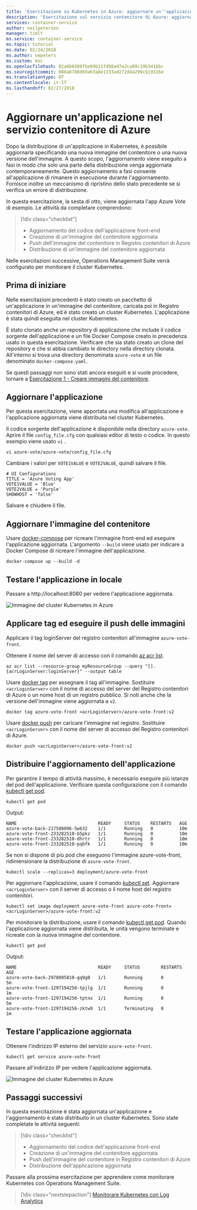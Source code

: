 ```yaml
---
title: 'Esercitazione su Kubernetes in Azure: aggiornare un''applicazione'
description: 'Esercitazione sul servizio contenitore di Azure: aggiornare un''applicazione'
services: container-service
author: neilpeterson
manager: timlt
ms.service: container-service
ms.topic: tutorial
ms.date: 02/24/2018
ms.author: nepeters
ms.custom: mvc
ms.openlocfilehash: 82a6b6580fbe69b11fdb8a47e2ca09c19b341bbc
ms.sourcegitcommit: 088a8788d69a63a8e1333ad272d4a299cb19316e
ms.translationtype: HT
ms.contentlocale: it-IT
ms.lasthandoff: 02/27/2018
---
```

# <a name="update-an-application-in-azure-container-service-aks"></a>Aggiornare un'applicazione nel servizio contenitore di Azure

Dopo la distribuzione di un'applicazione in Kubernetes, è possibile aggiornarla specificando una nuova immagine del contenitore o una nuova versione dell'immagine. A questo scopo, l'aggiornamento viene eseguito a fasi in modo che solo una parte della distribuzione venga aggiornata contemporaneamente. Questo aggiornamento a fasi consente all'applicazione di rimanere in esecuzione durante l'aggiornamento. Fornisce inoltre un meccanismo di ripristino dello stato precedente se si verifica un errore di distribuzione. 

In questa esercitazione, la sesta di otto, viene aggiornata l'app Azure Vote di esempio. Le attività da completare comprendono:

> [!div class="checklist"]
> * Aggiornamento del codice dell'applicazione front-end
> * Creazione di un'immagine del contenitore aggiornata
> * Push dell'immagine del contenitore in Registro contenitori di Azure
> * Distribuzione di un'immagine del contenitore aggiornata

Nelle esercitazioni successive, Operations Management Suite verrà configurato per monitorare il cluster Kubernetes.

## <a name="before-you-begin"></a>Prima di iniziare

Nelle esercitazioni precedenti è stato creato un pacchetto di un'applicazione in un'immagine del contenitore, caricata poi in Registro contenitori di Azure, ed è stato creato un cluster Kubernetes. L'applicazione è stata quindi eseguita nel cluster Kubernetes. 

È stato clonato anche un repository di applicazione che include il codice sorgente dell'applicazione e un file Docker Compose creato in precedenza usato in questa esercitazione. Verificare che sia stato creato un clone del repository e che si abbia cambiato le directory nella directory clonata. All'interno si trova una directory denominata `azure-vote` e un file denominato `docker-compose.yaml`.

Se questi passaggi non sono stati ancora eseguiti e si vuole procedere, tornare a [Esercitazione 1 - Creare immagini del contenitore][aks-tutorial-prepare-app]. 

## <a name="update-application"></a>Aggiornare l'applicazione

Per questa esercitazione, viene apportata una modifica all'applicazione e l'applicazione aggiornata viene distribuita nel cluster Kubernetes. 

Il codice sorgente dell'applicazione è disponibile nella directory `azure-vote`. Aprire il file `config_file.cfg` con qualsiasi editor di testo o codice. In questo esempio viene usato `vi` .

```console
vi azure-vote/azure-vote/config_file.cfg
```

Cambiare i valori per `VOTE1VALUE` e `VOTE2VALUE`, quindi salvare il file.

```console
# UI Configurations
TITLE = 'Azure Voting App'
VOTE1VALUE = 'Blue'
VOTE2VALUE = 'Purple'
SHOWHOST = 'false'
```

Salvare e chiudere il file.

## <a name="update-container-image"></a>Aggiornare l'immagine del contenitore

Usare [docker-compose][docker-compose] per ricreare l'immagine front-end ed eseguire l'applicazione aggiornata. L'argomento `--build` viene usato per indicare a Docker Compose di ricreare l'immagine dell'applicazione.

```console
docker-compose up --build -d
```

## <a name="test-application-locally"></a>Testare l'applicazione in locale

Passare a http://localhost:8080 per vedere l'applicazione aggiornata.

![Immagine del cluster Kubernetes in Azure](media/container-service-kubernetes-tutorials/vote-app-updated.png)

## <a name="tag-and-push-images"></a>Applicare tag ed eseguire il push delle immagini

Applicare il tag loginServer del registro contenitori all'immagine `azure-vote-front`. 

Ottenere il nome del server di accesso con il comando [az acr list](/cli/azure/acr#az_acr_list).

```azurecli
az acr list --resource-group myResourceGroup --query "[].{acrLoginServer:loginServer}" --output table
```

Usare [docker tag][docker-tag] per assegnare il tag all'immagine. Sostituire `<acrLoginServer>` con il nome di accesso del server del Registro contenitori di Azure o un nome host di un registro pubblico. Si noti anche che la versione dell'immagine viene aggiornata a `v2`.

```console
docker tag azure-vote-front <acrLoginServer>/azure-vote-front:v2
```

Usare [docker push][docker-push] per caricare l'immagine nel registro. Sostituire `<acrLoginServer>` con il nome del server di accesso del Registro contenitori di Azure.

```console
docker push <acrLoginServer>/azure-vote-front:v2
```

## <a name="deploy-update-application"></a>Distribuire l'aggiornamento dell'applicazione

Per garantire il tempo di attività massimo, è necessario eseguire più istanze del pod dell'applicazione. Verificare questa configurazione con il comando [kubectl get pod][kubectl-get].

```
kubectl get pod
```

Output:

```
NAME                               READY     STATUS    RESTARTS   AGE
azure-vote-back-217588096-5w632    1/1       Running   0          10m
azure-vote-front-233282510-b5pkz   1/1       Running   0          10m
azure-vote-front-233282510-dhrtr   1/1       Running   0          10m
azure-vote-front-233282510-pqbfk   1/1       Running   0          10m
```

Se non si dispone di più pod che eseguono l'immagine azure-vote-front, ridimensionare la distribuzione di `azure-vote-front`.


```azurecli
kubectl scale --replicas=3 deployment/azure-vote-front
```

Per aggiornare l'applicazione, usare il comando [kubectl set][kubectl-set]. Aggiornare `<acrLoginServer>` con il server di accesso o il nome host del registro contenitori.

```azurecli
kubectl set image deployment azure-vote-front azure-vote-front=<acrLoginServer>/azure-vote-front:v2
```

Per monitorare la distribuzione, usare il comando [kubectl get pod][kubectl-get]. Quando l'applicazione aggiornata viene distribuita, le unità vengono terminate e ricreate con la nuova immagine del contenitore.

```azurecli
kubectl get pod
```

Output:

```
NAME                               READY     STATUS        RESTARTS   AGE
azure-vote-back-2978095810-gq9g0   1/1       Running       0          5m
azure-vote-front-1297194256-tpjlg  1/1       Running       0          1m
azure-vote-front-1297194256-tptnx  1/1       Running       0          5m
azure-vote-front-1297194256-zktw9  1/1       Terminating   0          1m
```

## <a name="test-updated-application"></a>Testare l'applicazione aggiornata

Ottenere l'indirizzo IP esterno del servizio `azure-vote-front`.

```azurecli
kubectl get service azure-vote-front
```

Passare all'indirizzo IP per vedere l'applicazione aggiornata.

![Immagine del cluster Kubernetes in Azure](media/container-service-kubernetes-tutorials/vote-app-updated-external.png)

## <a name="next-steps"></a>Passaggi successivi

In questa esercitazione è stata aggiornata un'applicazione e l'aggiornamento è stato distribuito in un cluster Kubernetes. Sono state completate le attività seguenti:

> [!div class="checklist"]
> * Aggiornamento del codice dell'applicazione front-end
> * Creazione di un'immagine del contenitore aggiornata
> * Push dell'immagine del contenitore in Registro contenitori di Azure
> * Distribuzione dell'applicazione aggiornata

Passare alla prossima esercitazione per apprendere come monitorare Kubernetes con Operations Management Suite.

> [!div class="nextstepaction"]
> [Monitorare Kubernetes con Log Analytics][aks-tutorial-monitor]

<!-- LINKS - external -->
[docker-compose]: https://docs.docker.com/compose/
[docker-push]: https://docs.docker.com/engine/reference/commandline/push/
[docker-tag]: https://docs.docker.com/engine/reference/commandline/tag/
[kubectl-get]: https://kubernetes.io/docs/reference/generated/kubectl/kubectl-commands#get
[kubectl-set]: https://kubernetes.io/docs/reference/generated/kubectl/kubectl-commands#set

<!-- LINKS - internal -->
[aks-tutorial-prepare-app]: ./tutorial-kubernetes-prepare-app.md
[aks-tutorial-monitor]: ./tutorial-kubernetes-monitor.md